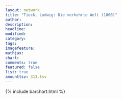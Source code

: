 ```yaml
---
layout: network
title: "Tieck, Ludwig: Die verkehrte Welt (1800)"
author:
description:
headline:
modified:
category:
tags:
imagefeature: 
mathjax: 
chart: 
comments: true
featured: false
list: true
amounttsv: 313.tsv
---
```

{% include barchart.html %}
